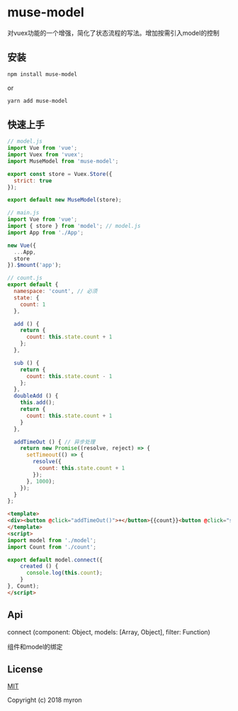 # muse-model

对vuex功能的一个增强，简化了状态流程的写法。增加按需引入model的控制

## 安装

```bash
npm install muse-model
```

or

```bash
yarn add muse-model
```

## 快速上手

```javascript
// model.js
import Vue from 'vue';
import Vuex from 'vuex';
import MuseModel from 'muse-model';

export const store = Vuex.Store({
  strict: true
});

export default new MuseModel(store);
```

```javascript
// main.js
import Vue from 'vue';
import { store } from 'model'; // model.js
import App from './App';

new Vue({
  ...App,
  store
}).$mount('app');
```

```javascript
// count.js
export default {
  namespace: 'count', // 必须
  state: {
    count: 1
  },

  add () {
    return {
      count: this.state.count + 1
    };
  },

  sub () {
    return {
      count: this.state.count - 1
    };
  },
  doubleAdd () {
    this.add();
    return {
      count: this.state.count + 1
    }
  },

  addTimeOut () { // 异步处理
    return new Promise((resolve, reject) => {
      setTimeout(() => {
        resolve({
          count: this.state.count + 1
        });
      }, 1000);
    });
  }
};
```

```html
<template>
<div><button @click="addTimeOut()">+</button>{{count}}<button @click="sub()">-</button></div>
</template>
<script>
import model from './model';
import Count from './count';

export default model.connect({
    created () {
      console.log(this.count);
    }
}, Count);
</script>
```

## Api

connect (component: Object, models: [Array, Object], filter: Function)

组件和model的绑定


## License

 [MIT](http://opensource.org/licenses/MIT)

 Copyright (c) 2018 myron


